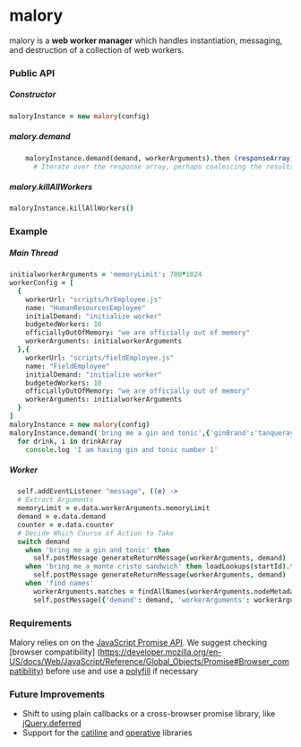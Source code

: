 malory
======
malory is a __web worker manager__ which handles instantiation, messaging, and destruction of a collection of web workers.

### Public API

##### Constructor
```coffee
maloryInstance = new malory(config)
```

##### malory.demand
```coffee
    maloryInstance.demand(demand, workerArguments).then (responseArray) ->
      # Iterate over the response array, perhaps coalescing the results
```

##### malory.killAllWorkers
```coffee
maloryInstance.killAllWorkers()
```


### Example

##### Main Thread

```coffee
initialworkerArguments = 'memoryLimit': 700*1024
workerConfig = [
  {
    workerUrl: "scripts/hrEmployee.js"
    name: "HumanResourcesEmployee"
    initialDemand: "initialize worker"
    budgetedWorkers: 10
    officiallyOutOfMemory: "we are officially out of memory"
    workerArguments: initialworkerArguments
  },{
    workerUrl: "scripts/fieldEmployee.js"
    name: "FieldEmployee"
    initialDemand: "initialize worker"
    budgetedWorkers: 10
    officiallyOutOfMemory: "we are officially out of memory"
    workerArguments: initialworkerArguments
  }
]
maloryInstance = new malory(config)
maloryInstance.demand('bring me a gin and tonic',{'ginBrand':'tanqueray'}).then (drinkArray) ->
  for drink, i in drinkArray
    console.log 'I am having gin and tonic number 1'
```

##### Worker
```coffee
  self.addEventListener "message", ((e) ->
  # Extract Arguments
  memoryLimit = e.data.workerArguments.memoryLimit
  demand = e.data.demand
  counter = e.data.counter
  # Decide Which Course of Action to Take
  switch demand
    when 'bring me a gin and tonic' then
      self.postMessage generateReturnMessage(workerArguments, demand)
    when 'bring me a monte cristo sandwich' then loadLookups(startId).then () ->
      self.postMessage generateReturnMessage(workerArguments, demand)
    when 'find names'
      workerArguments.matches = findAllNames(workerArguments.nodeMetadata)
      self.postMessage({'demand': demand, 'workerArguments': workerArguments})
```

### Requirements
Malory relies on on the [JavaScript Promise API](https://developer.mozilla.org/en-US/docs/Web/JavaScript/Reference/Global_Objects/Promise).  We suggest checking [browser compatibility]
(https://developer.mozilla.org/en-US/docs/Web/JavaScript/Reference/Global_Objects/Promise#Browser_compatibility) before use and use a [polyfill](https://github.com/slightlyoff/Promises) if necessary

### Future Improvements
* Shift to using plain callbacks or a cross-browser promise library, like [jQuery.deferred](http://api.jquery.com/category/deferred-object/)
* Support for the [catiline](https://github.com/calvinmetcalf/catiline) and [operative](https://github.com/padolsey/operative) libraries
